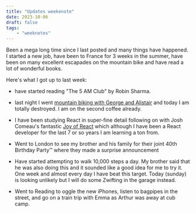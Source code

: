 ```yaml
---
title: "Updates weekenote"
date: 2023-10-06
draft: false
tags:
    - "weeknotes"
---
```


Been a mega long time since I last posted and many things have happened. I started a new job, have been to France for 3 weeks in the summer, have been on many excellent escapades on the mountain bike and have read a lot of wonderful books.

Here's what I got up to last week:

- have started reading "The 5 AM Club" by Robin Sharma.

- last night I went [mountain biking with George and Alistair](https://www.strava.com/activities/9984380206) and today I am totally destroyed. I am on the second coffee already.

- I have been studying React in super-fine detail following on with Josh Comeau's fantastic [Joy of React](https://www.joyofreact.com/) which although I have been a React developer for the last 7 or so years I am learning a ton from.

- Went to London to see my brother and his family for their joint 40th Birthday Party&trade; where they made a surprise announcement

- Have started attempting to walk 10,000 steps a day. My brother said that he was also doing this and it sounded like a good idea for me to try it. One week and almost every day I have beat this target. Today (sunday) is looking unlikely but I will do some Zwifting in the garage instead.

- Went to Reading to oggle the new iPhones, listen to bagpipes in the street, and go on a train trip with Emma as Arthur was away at cub camp.
